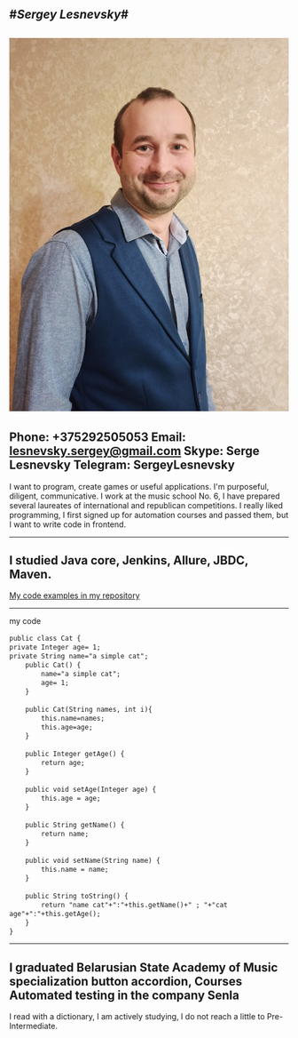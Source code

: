 #_Sergey Lesnevsky_#  
---
![Foto](uuqJgNiAmtA.jpg)
---
Phone: +375292505053 Email: lesnevsky.sergey@gmail.com Skype: Serge Lesnevsky Telegram: SergeyLesnevsky
---
I want to program, create games or useful applications. I'm purposeful, diligent, communicative. I work at the music school No. 6, I have prepared several laureates of international and republican competitions.  I really liked programming, I first signed up for automation courses and passed them, but I want to write code in frontend.

---
I studied Java core, Jenkins, Allure, JBDC, Maven.
---
[My code examples in my repository](https://github.com/Sergey-Lesnevskiy/Final-Task2)

---
my code
```
public class Cat {
private Integer age= 1;
private String name="a simple cat";
    public Cat() {
        name="a simple cat";
        age= 1;
    }

    public Cat(String names, int i){
        this.name=names;
        this.age=age;
    }

    public Integer getAge() {
        return age;
    }

    public void setAge(Integer age) {
        this.age = age;
    }

    public String getName() {
        return name;
    }

    public void setName(String name) {
        this.name = name;
    }

    public String toString() {
        return "name cat"+":"+this.getName()+" ; "+"cat age"+":"+this.getAge();
    }
}
```
---
I graduated Belarusian State Academy of Music specialization button accordion, Courses Automated testing in the company Senla
---
I read with a dictionary,  I am actively studying, I do not reach a little to Pre-Intermediate.


